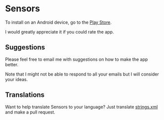 # Sensors

To install on an Android device, go to the [Play Store](https://play.google.com/store/apps/details?id=com.calintat.sensors).

I would greatly appreciate it if you could rate the app.

Suggestions
-----------

Please feel free to email me with suggestions on how to make the app better.

Note that I might not be able to respond to all your emails but I will consider your ideas.

Translations
------------

Want to help translate Sensors to your language?
Just translate [strings.xml](app/src/main/res/values/strings.xml) and make a pull request.
